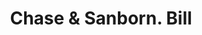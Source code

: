 ---
doi: 10.7916/D88P7BJC
date_other: '1880'
date_other_textual: 1880-1889
form: printed ephemera
genre:
- Invoices
name:
- Chase & Sanborn
object_in_context_url: https://biggert.cul.columbia.edu/items/view/ave_biggert_00359
subject_hierarchical_geographic:
- Boston, Massachusetts, United States
subject_name:
- Chase & Sanborn
title: Chase & Sanborn. Bill
sort_title: Chase & Sanborn. Bill
call_number: ave_biggert_00359
coordinates:
- 42.35805555555556,-71.06361111111111
pid: ave_biggert_00359
identifiers: ave_biggert_00359
permalink: /biggert/ave_biggert_00359/
layout: iiif-image-page
---
